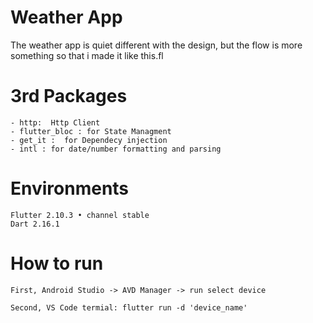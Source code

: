 # Weather App

The weather app is quiet different with the design,
but the flow is more something so that i made it like this.fl

# 3rd Packages
    - http:  Http Client
    - flutter_bloc : for State Managment 
    - get_it :  for Dependecy injection
    - intl : for date/number formatting and parsing

# Environments
    Flutter 2.10.3 • channel stable 
    Dart 2.16.1

# How to run

    First, Android Studio -> AVD Manager -> run select device

    Second, VS Code termial: flutter run -d 'device_name'



